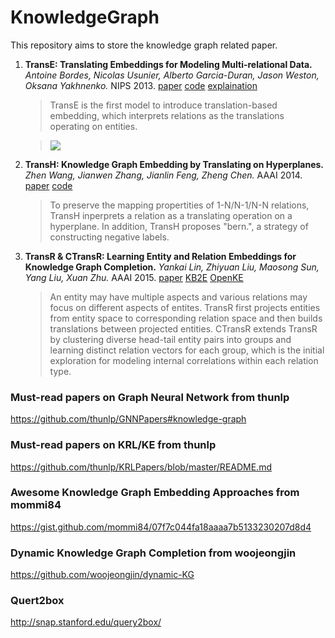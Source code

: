# KnowledgeGraph

This repository aims to store the knowledge graph related paper.

1. **TransE: Translating Embeddings for Modeling Multi-relational Data.**
*Antoine Bordes, Nicolas Usunier, Alberto Garcia-Duran, Jason Weston, Oksana Yakhnenko.*  NIPS 2013. [paper](http://papers.nips.cc/paper/5071-translating-embeddings-for-modeling-multi-relational-data.pdf) [code](https://github.com/thunlp/OpenKE) [explaination](http://pyvandenbussche.info/2017/translating-embeddings-transe/#:~:text=TransE%20is%20a%20method%20which,of%20the%20knowledge%20graph%20entities.)
	> TransE is the first model to introduce translation-based embedding, which interprets relations as the translations operating on entities.
	
	> <img src="https://render.githubusercontent.com/render/math?math=%5Cmathscr%7BL%7D%20%3D%20%5Csum_%7B(h%2Cl%2Ct)%5Cin%20S%7D%5Csum_%7B(h'%2Cl%2Ct')%5Cin%20S'_%7B(h%2Cl%2Ct)%7D%7D%20%5B%5Cgamma%2Bd(h%2Bl%2Ct)-d(h'%2Bl%2Bt')%5D_%7B%2B%7D">
	
	
1. **TransH: Knowledge Graph Embedding by Translating on Hyperplanes.**
*Zhen Wang, Jianwen Zhang, Jianlin Feng, Zheng Chen.* AAAI 2014. [paper](http://www.aaai.org/ocs/index.php/AAAI/AAAI14/paper/viewFile/8531/8546) [code](https://github.com/thunlp/OpenkE)
	> To preserve the mapping propertities of 1-N/N-1/N-N relations, TransH inperprets a relation as a translating operation on a hyperplane. In addition, TransH proposes "bern.", a strategy of constructing negative labels.

1. **TransR & CTransR: Learning Entity and Relation Embeddings for Knowledge Graph Completion.**
*Yankai Lin, Zhiyuan Liu, Maosong Sun, Yang Liu, Xuan Zhu.* AAAI 2015. [paper](http://www.aaai.org/ocs/index.php/AAAI/AAAI15/paper/download/9571/9523/) [KB2E](https://github.com/thunlp/KB2E) [OpenKE](https://github.com/thunlp/OpenKE)
	> An entity may have multiple aspects and various relations may focus on different aspects of entites. TransR first projects entities from entity space to corresponding relation space and then builds translations between projected entities.
	CTransR extends TransR by clustering diverse head-tail entity pairs into groups and learning distinct relation vectors for each group, which is the initial exploration for modeling internal correlations within each relation type.

### Must-read papers on Graph Neural Network from thunlp
https://github.com/thunlp/GNNPapers#knowledge-graph

### Must-read papers on KRL/KE from thunlp
https://github.com/thunlp/KRLPapers/blob/master/README.md

### Awesome Knowledge Graph Embedding Approaches from mommi84
https://gist.github.com/mommi84/07f7c044fa18aaaa7b5133230207d8d4

### Dynamic Knowledge Graph Completion from woojeongjin
https://github.com/woojeongjin/dynamic-KG

### Quert2box
http://snap.stanford.edu/query2box/
